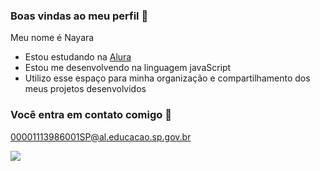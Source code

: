 ### Boas vindas ao meu perfil 🌸

Meu nome é Nayara

- Estou estudando na [Alura](https://www.alura.com.br)
- Estou me desenvolvendo na linguagem javaScript
- Utilizo esse espaço para minha organização e compartilhamento dos meus projetos desenvolvidos

### Você entra em contato comigo 📧

00001113986001SP@al.educacao.sp.gov.br

![](https://media1.tenor.com/m/ZQndYO4NwBcAAAAC/gojo-satoru.gif)
